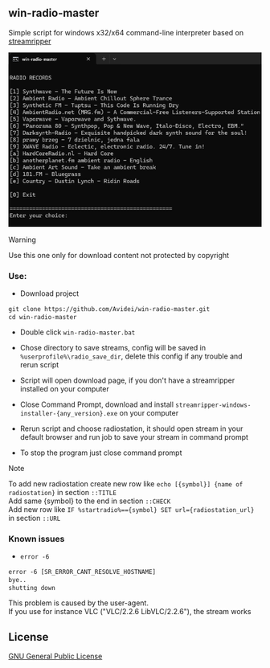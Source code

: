 ## win-radio-master

Simple script for windows x32/x64 command-line interpreter based on [streamripper](https://github.com/streamripper/streamripper) <br>

![radio_records.png](img/radio_records.png)

> [!Warning]
> Use this one only for download content not protected by copyright

### Use:

* Download project
```console
git clone https://github.com/Avidei/win-radio-master.git
cd win-radio-master
```

* Double click `win-radio-master.bat`

* Chose directory to save streams, config will be saved in `%userprofile%\radio_save_dir`, delete this config if any trouble and rerun script
  
* Script will open download page, if you don't have a streamripper installed on your computer

* Close Command Prompt, download and install `streamripper-windows-installer-{any_version}.exe` on your computer

* Rerun script and choose radiostation, it should open stream in your default browser and run job to save your stream in command prompt

* To stop the program just close command prompt

> [!Note]
> To add new radiostation create new row like `echo [{symbol}] {name of radiostation}` in section `::TITLE`<br>
> Add same {symbol} to the end in section `::CHECK`<br>
> Add new row like `IF %startradio%=={symbol} SET url={radiostation_url}` in section `::URL`

### Known issues

* `error -6`

```console
error -6 [SR_ERROR_CANT_RESOLVE_HOSTNAME]
bye..
shutting down
```

This problem is caused by the user-agent. <br>
If you use for instance VLC ("VLC/2.2.6 LibVLC/2.2.6"), the stream works

## License

[GNU General Public License](https://www.gnu.org/licenses/gpl-3.0.html)





